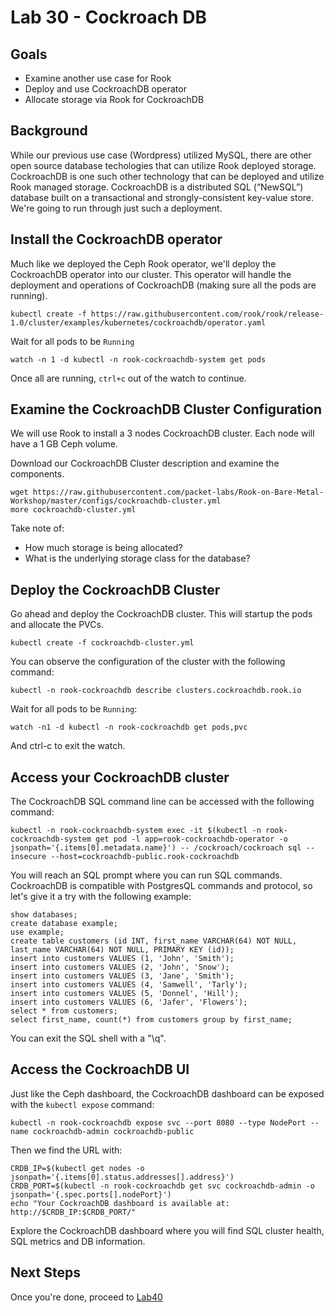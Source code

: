 # Lab 30 - Cockroach DB

## Goals

* Examine another use case for Rook
* Deploy and use CockroachDB operator
* Allocate storage via Rook for CockroachDB

## Background

While our previous use case (Wordpress) utilized MySQL, there are other open source database techologies that can utilize Rook deployed storage.  CockroachDB is one such other technology that can be deployed and utilize Rook managed storage. CockroachDB is a distributed SQL (“NewSQL”) database built on a transactional and strongly-consistent key-value store.  We're going to run through just such a deployment.


## Install the CockroachDB operator

Much like we deployed the Ceph Rook operator, we'll deploy the CockroachDB operator into our cluster. This operator will handle the deployment and operations of CockroachDB (making sure all the pods are running).

```
kubectl create -f https://raw.githubusercontent.com/rook/rook/release-1.0/cluster/examples/kubernetes/cockroachdb/operator.yaml
```

Wait for all pods to be `Running`
```
watch -n 1 -d kubectl -n rook-cockroachdb-system get pods
```
Once all are running, `ctrl+c` out of the watch to continue.

## Examine the CockroachDB Cluster Configuration

We will use Rook to install a 3 nodes CockroachDB cluster. Each node will have a 1 GB Ceph volume.

Download our CockroachDB Cluster description and examine the components.

```
wget https://raw.githubusercontent.com/packet-labs/Rook-on-Bare-Metal-Workshop/master/configs/cockroachdb-cluster.yml
more cockroachdb-cluster.yml
```

Take note of:
* How much storage is being allocated?
* What is the underlying storage class for the database?

## Deploy the CockroachDB Cluster

Go ahead and deploy the CockroachDB cluster. This will startup the pods and allocate the PVCs.
```
kubectl create -f cockroachdb-cluster.yml
```

You can observe the configuration of the cluster with the following command:
```
kubectl -n rook-cockroachdb describe clusters.cockroachdb.rook.io
```

Wait for all pods to be `Running`:
```
watch -n1 -d kubectl -n rook-cockroachdb get pods,pvc
```

And ctrl-c to exit the watch.

## Access your CockroachDB cluster

The CockroachDB SQL command line can be accessed with the following command:

```
kubectl -n rook-cockroachdb-system exec -it $(kubectl -n rook-cockroachdb-system get pod -l app=rook-cockroachdb-operator -o jsonpath='{.items[0].metadata.name}') -- /cockroach/cockroach sql --insecure --host=cockroachdb-public.rook-cockroachdb
```

You will reach an SQL prompt where you can run SQL commands. CockroachDB is compatible with PostgresQL commands and protocol, so let's give it a try with the following example:
```
show databases;
create database example;
use example;
create table customers (id INT, first_name VARCHAR(64) NOT NULL, last_name VARCHAR(64) NOT NULL, PRIMARY KEY (id));
insert into customers VALUES (1, 'John', 'Smith');
insert into customers VALUES (2, 'John', 'Snow');
insert into customers VALUES (3, 'Jane', 'Smith');
insert into customers VALUES (4, 'Samwell', 'Tarly');
insert into customers VALUES (5, 'Donnel', 'Hill');
insert into customers VALUES (6, 'Jafer', 'Flowers');
select * from customers;
select first_name, count(*) from customers group by first_name;
```

You can exit the SQL shell with a "\q".

## Access the CockroachDB UI

Just like the Ceph dashboard, the CockroachDB dashboard can be exposed with the `kubectl expose` command:
```
kubectl -n rook-cockroachdb expose svc --port 8080 --type NodePort --name cockroachdb-admin cockroachdb-public
```

Then we find the URL with:
```
CRDB_IP=$(kubectl get nodes -o jsonpath='{.items[0].status.addresses[].address}')
CRDB_PORT=$(kubectl -n rook-cockroachdb get svc cockroachdb-admin -o jsonpath='{.spec.ports[].nodePort}')
echo "Your CockroachDB dashboard is available at: http://$CRDB_IP:$CRDB_PORT/"
```

Explore the CockroachDB dashboard where you will find SQL cluster health, SQL metrics and DB information.

## Next Steps

Once you're done, proceed to [Lab40](Lab40.md)
